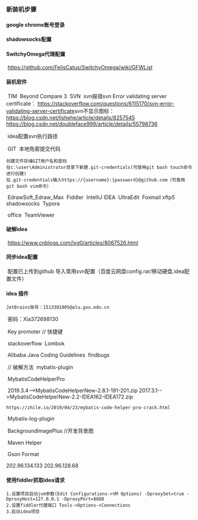 ###  新装机步骤

#### google chrome账号登录
#### shadowsocks配置 
#### SwitchyOmega代理配置    

​	https://github.com/FelisCatus/SwitchyOmega/wiki/GFWList

#### 装机软件

​	TIM
​	Beyond Compare 3
​	SVN
​		svn报错svn Error validating server certificate： https://stackoverflow.com/questions/6115170/svn-error-validating-server-certificate
​		svn不显示图标：https://blog.csdn.net/lishehe/article/details/8257545
​			https://blog.csdn.net/doubleface999/article/details/55798736

​		idea配置svn执行路径

​	GIT
​    	本地免密提交代码
​    

    创建文件存储GIT用户名和密码
    在c:\user\Administrator目录下新建.git-credentials(可使用git bash touch命令进行创建)
    在.git-credentials输入https://{username}:{password}@github.com（可食用git bash vim命令）

​	EdrawSoft_Edraw_Max
​	Fiddler
​	IntelliJ IDEA
​	UltraEdit
​	Foxmail
​	xftp5
​	shadowsocks
​	Typora

​	office
​	TeamViewer

#### 破解idea

​	https://www.cnblogs.com/lxg0/articles/8067526.html

#### 同步idea配置

​	配置已上传到github
​    导入常用svn配置（百度云网盘config.rar/移动硬盘.idea配置文件）
#### idea 插件

	JetBrains账号：1513301005@alu.gxu.edu.cn

​	密码：Xia372698130



​	Key promoter // 快捷键

​	stackoverflow
​	Lombok

​	Alibaba Java Coding Guidelines
​	findbugs

​	// 破解方法
​	mybatis-plugin

​	MybatisCodeHelperPro

​	2019.3.4-->MybatisCodeHelperNew-2.8.1-191-201.zip
​	2017.3.1-->MybatisCodeHelperNew-2.2-IDEA162-IDEA172.zip

	https://zhile.io/2019/04/23/mybatis-code-helper-pro-crack.html
​	Mybatis-log-plugin

​	BackgroundImagePlus  //开发背景图

​	Maven Helper

​	Gson Format

202.96.134.133  202.96.128.68

#### 使用fiddler抓取idea请求

    1.设置项目启动jvm参数(Edit Configurations->VM Options) -DproxySet=true -DproxyHost=127.0.0.1 -DproxyPort=8888
    2.设置fiddler代理端口 Tools->Options->Connections
    3.启动idea项目








